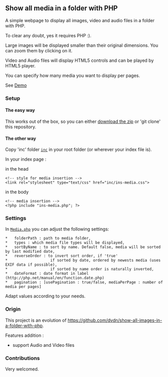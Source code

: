 Show all media in a folder with PHP
------------------------------------

A simple webpage to display all images, video and audio files in a folder with PHP.

To clear any doubt, yes it requires PHP :).

Large images will be displayed smaller than their original dimensions. You can zoom them by clicking on it.

Video and Audio files will display HTML5 controls and can be played by HTML5 player.

You can specify how many media you want to display per pages.

See [Demo](http://dvdn.online.fr/show-all-media-in-folder/)

### Setup
#### The easy way
This works out of the box, so you can either [download the zip](https://github.com/dvdn/show-all-media-in-a-folder-with-php/archive/master.zip) or 'git clone' this repository.

#### The other way
Copy 'inc' folder [`inc`](https://github.com/dvdn/show-all-media-in-a-folder-with-php/blob/master/inc/) in your root folder (or wherever your index file is).

In your index page :

in the head

    <!-- style for media insertion -->
    <link rel="stylesheet" type="text/css" href="inc/ins-media.css">

in the body

    <!-- media insertion -->
    <?php include "ins-media.php"; ?>


### Settings
In [`Media.php`](https://github.com/dvdn/show-all-media-in-a-folder-with-php/blob/master/inc/Media.php#L20) you can adjust the following settings:

    *   folderPath : path to media folder,
    *   types : which media file types will be displayed,
    *   sortByName : to sort by name. Default false, media will be sorted by last modified date,
    *   reverseOrder : to invert sort order, if 'true'
    *                   if sorted by date, ordered by newests media (uses EXIF data if possible),
    *                   if sorted by name order is naturally inverted,
    *   dateFormat : date format in label (http://php.net/manual/en/function.date.php)
    *   pagination : [usePagination : true/false, mediaPerPage : number of media per pages]

Adapt values according to your needs.

### Origin
This project is an evolution of https://github.com/dvdn/show-all-images-in-a-folder-with-php.

Features addition :
- support Audio and Video files

### Contributions
Very welcomed.
